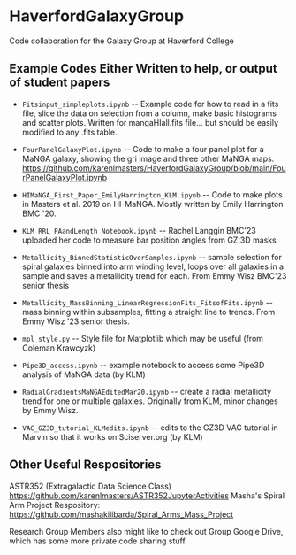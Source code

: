 # HaverfordGalaxyGroup
Code collaboration for the Galaxy Group at Haverford College


## Example Codes Either Written to help, or output of student papers

* `Fitsinput_simpleplots.ipynb` -- Example code for how to read in a fits file, slice the data on selection from a column, make basic histograms and scatter plots. Written for mangaHIall.fits file... but should be easily modified to any .fits table.  

* `FourPanelGalaxyPlot.ipynb` -- Code to make a four panel plot for a MaNGA galaxy, showing the gri image and three other MaNGA maps. 
https://github.com/karenlmasters/HaverfordGalaxyGroup/blob/main/FourPanelGalaxyPlot.ipynb

*  `HIMaNGA_First_Paper_EmilyHarrington_KLM.ipynb` -- Code to make plots in Masters et al. 2019 on HI-MaNGA. Mostly written by Emily Harrington BMC '20. 

* `KLM_RRL_PAandLength_Notebook.ipynb` -- Rachel Langgin BMC'23 uploaded her code to measure bar position angles from GZ:3D masks  

* `Metallicity_BinnedStatisticOverSamples.ipynb` -- sample selection for spiral galaxies binned into arm winding level, loops over all galaxies in a sample and saves a metallicity trend for each. From Emmy Wisz BMC'23 senior thesis

* `Metallicity_MassBinning_LinearRegressionFits_FitsofFits.ipynb` -- mass binning within subsamples, fitting a straight line to trends. From Emmy Wisz '23 senior thesis. 

* `mpl_style.py` -- Style file for Matplotlib which may be useful (from Coleman Krawcyzk)

* `Pipe3D_access.ipynb` -- example notebook to access some Pipe3D analysis of MaNGA data (by KLM)

* `RadialGradientsMaNGAEditedMar20.ipynb` -- create a radial metallicity trend for one or multiple galaxies. Originally from KLM, minor changes by Emmy Wisz. 

*  `VAC_GZ3D_tutorial_KLMedits.ipynb` -- edits to the GZ3D VAC tutorial in Marvin so that it works on Sciserver.org (by KLM)


## Other Useful Respositories

ASTR352 (Extragalactic Data Science Class) https://github.com/karenlmasters/ASTR352JupyterActivities
Masha's Spiral Arm Project Respository: https://github.com/mashakilibarda/Spiral_Arms_Mass_Project 

Research Group Members also might like to check out Group Google Drive, which has some more private code sharing stuff. 
